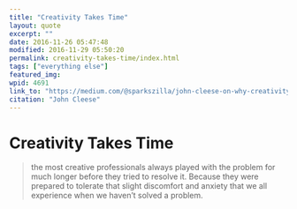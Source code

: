```yaml
---
title: "Creativity Takes Time"
layout: quote
excerpt: ""
date: 2016-11-26 05:47:48
modified: 2016-11-29 05:50:20
permalink: creativity-takes-time/index.html
tags: ["everything else"]
featured_img: 
wpid: 4691
link_to: "https://medium.com/@sparkszilla/john-cleese-on-why-creativity-takes-time-d6adee4e3609#.r3kk71hd2"
citation: "John Cleese"
---
```


# Creativity Takes Time

> the most creative professionals always played with the problem for much longer before they tried to resolve it. Because they were prepared to tolerate that slight discomfort and anxiety that we all experience when we haven’t solved a problem.